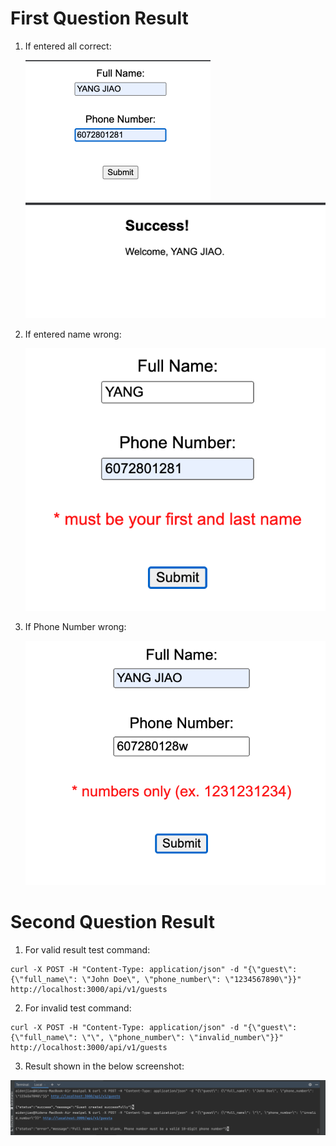 # First Question Result

1. If entered all correct:

	<img src="./image-20230414020530367.png" alt="image-20230414020530367" style="zoom:50%;" />
	
	<img src="./image-20230414020543211.png" alt="image-20230414020543211" style="zoom:50%;" />



2. If entered name wrong:

	![image-20230414020625345](./image-20230414020625345.png)

3. If Phone Number wrong:

	![image-20230414020652876](./image-20230414020652876.png)

# Second Question Result

1. For valid result test command:

```Curl
curl -X POST -H "Content-Type: application/json" -d "{\"guest\": {\"full_name\": \"John Doe\", \"phone_number\": \"1234567890\"}}" http://localhost:3000/api/v1/guests
```

2. For invalid test command:

```Curl
curl -X POST -H "Content-Type: application/json" -d "{\"guest\": {\"full_name\": \"\", \"phone_number\": \"invalid_number\"}}" http://localhost:3000/api/v1/guests
```

3. Result shown in the below screenshot:

<img src="./image-20230414172511552-3666208.png" alt="image-20230414172511552" style="zoom:50%;" />